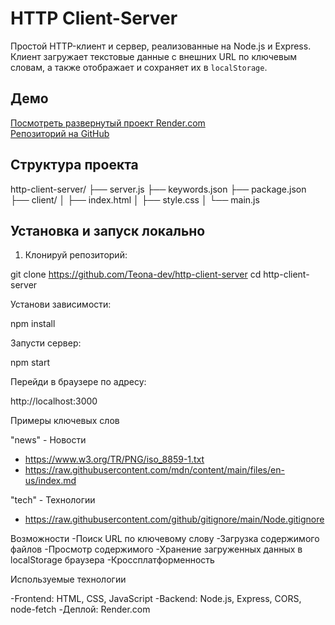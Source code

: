 # HTTP Client-Server

Простой HTTP-клиент и сервер, реализованные на Node.js и Express.  
Клиент загружает текстовые данные с внешних URL по ключевым словам, а также отображает и сохраняет их в `localStorage`.

## Демо

[Посмотреть развернутый проект Render.com](hhttps://http-client-server-o6k5.onrender.com)  
[Репозиторий на GitHub](https://github.com/Teona-dev/http-client-server)



## Структура проекта

http-client-server/
├── server.js
├── keywords.json
├── package.json
├── client/
│ ├── index.html
│ ├── style.css
│ └── main.js


## Установка и запуск локально

1. Клонируй репозиторий:

git clone https://github.com/Teona-dev/http-client-server
cd http-client-server

Установи зависимости:

npm install


Запусти сервер:

npm start

Перейди в браузере по адресу:

http://localhost:3000


Примеры ключевых слов

"news" - Новости
- https://www.w3.org/TR/PNG/iso_8859-1.txt
- https://raw.githubusercontent.com/mdn/content/main/files/en-us/index.md

"tech" - Технологии
- https://raw.githubusercontent.com/github/gitignore/main/Node.gitignore


Возможности
-Поиск URL по ключевому слову
-Загрузка содержимого файлов
-Просмотр содержимого
-Хранение загруженных данных в localStorage браузера
-Кроссплатформенность

Используемые технологии

-Frontend: HTML, CSS, JavaScript
-Backend: Node.js, Express, CORS, node-fetch
-Деплой: Render.com
